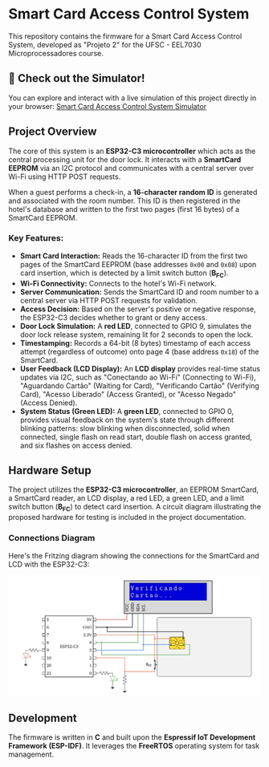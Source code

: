 # Smart Card Access Control System

This repository contains the firmware for a Smart Card Access Control System, developed as "Projeto 2" for the UFSC - EEL7030 Microprocessadores course.

## 🚀 Check out the Simulator!

You can explore and interact with a live simulation of this project directly in your browser: [Smart Card Access Control System Simulator](https://wokwi.com/projects/435774319763008513)

## Project Overview

The core of this system is an **ESP32-C3 microcontroller** which acts as the central processing unit for the door lock. It interacts with a **SmartCard EEPROM** via an I2C protocol and communicates with a central server over Wi-Fi using HTTP POST requests.

When a guest performs a check-in, a **16-character random ID** is generated and associated with the room number. This ID is then registered in the hotel's database and written to the first two pages (first 16 bytes) of a SmartCard EEPROM.

### Key Features:

* **Smart Card Interaction:** Reads the 16-character ID from the first two pages of the SmartCard EEPROM (base addresses `0x00` and `0x08`) upon card insertion, which is detected by a limit switch button ($\mathbf{B_{FC}}$).
* **Wi-Fi Connectivity:** Connects to the hotel's Wi-Fi network.
* **Server Communication:** Sends the SmartCard ID and room number to a central server via HTTP POST requests for validation.
* **Access Decision:** Based on the server's positive or negative response, the ESP32-C3 decides whether to grant or deny access.
* **Door Lock Simulation:** A **red LED**, connected to GPIO 9, simulates the door lock release system, remaining lit for 2 seconds to open the lock.
* **Timestamping:** Records a 64-bit (8 bytes) timestamp of each access attempt (regardless of outcome) onto page 4 (base address `0x18`) of the SmartCard.
* **User Feedback (LCD Display):** An **LCD display** provides real-time status updates via I2C, such as "Conectando ao Wi-Fi" (Connecting to Wi-Fi), "Aguardando Cartão" (Waiting for Card), "Verificando Cartão" (Verifying Card), "Acesso Liberado" (Access Granted), or "Acesso Negado" (Access Denied).
* **System Status (Green LED):** A **green LED**, connected to GPIO 0, provides visual feedback on the system's state through different blinking patterns: slow blinking when disconnected, solid when connected, single flash on read start, double flash on access granted, and six flashes on access denied.

## Hardware Setup

The project utilizes the **ESP32-C3 microcontroller**, an EEPROM SmartCard, a SmartCard reader, an LCD display, a red LED, a green LED, and a limit switch button ($\mathbf{B_{FC}}$) to detect card insertion. A circuit diagram illustrating the proposed hardware for testing is included in the project documentation.


### Connections Diagram

Here's the Fritzing diagram showing the connections for the SmartCard and LCD with the ESP32-C3:

![SmartCard and LCD with ESP32-C3 Connections](https://github.com/rebeccaquintino/acesss-control/blob/main/doc/connections.jpeg)


## Development

The firmware is written in **C** and built upon the **Espressif IoT Development Framework (ESP-IDF)**. It leverages the **FreeRTOS** operating system for task management.